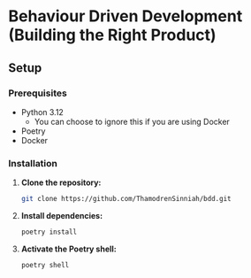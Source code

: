 # Behaviour Driven Development (Building the Right Product)

## Setup
### Prerequisites
- Python 3.12
  - You can choose to ignore this if you are using Docker
- Poetry
- Docker

### Installation
1. **Clone the repository:**
   ```sh
   git clone https://github.com/ThamodrenSinniah/bdd.git
   ```

2. **Install dependencies:**
   ```sh
   poetry install
   ```

3. **Activate the Poetry shell:**
   ```sh
   poetry shell
   ```